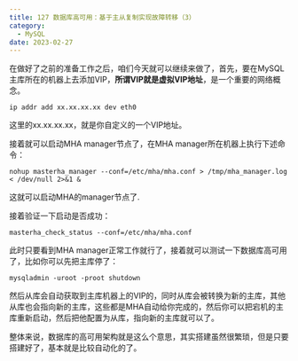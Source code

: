 ```yaml
---
title: 127 数据库高可用：基于主从复制实现故障转移（3）
category:
  - MySQL
date: 2023-02-27
---
```


<!-- more -->


在做好了之前的准备工作之后，咱们今天就可以继续来做了，首先，要在MySQL主库所在的机器上去添加VIP，**所谓VIP就是虚拟VIP地址**，是一个重要的网络概念。

```
ip addr add xx.xx.xx.xx dev eth0
```

这里的xx.xx.xx.xx，就是你自定义的一个VIP地址。

接着就可以启动MHA manager节点了，在MHA manager所在机器上执行下述命令：

```
nohup masterha_manager --conf=/etc/mha/mha.conf > /tmp/mha_manager.log < /dev/null 2>&1 &
```

这就可以启动MHA的manager节点了.

接着验证一下启动是否成功：

```
masterha_check_status --conf=/etc/mha/mha.conf
```

此时只要看到MHA manager正常工作就行了，接着就可以测试一下数据库高可用了，比如你可以先把主库停了：

```
mysqladmin -uroot -proot shutdown
```

然后从库会自动获取到主库机器上的VIP的，同时从库会被转换为新的主库，其他从库也会指向新的主库，这些都是MHA自动给你完成的，然后你可以把宕机的主库重新启动，然后把他配置为从库，指向新的主库就可以了。

整体来说，数据库的高可用架构就是这么个意思，其实搭建虽然很繁琐，但是只要搭建好了，基本就是比较自动化的了。
